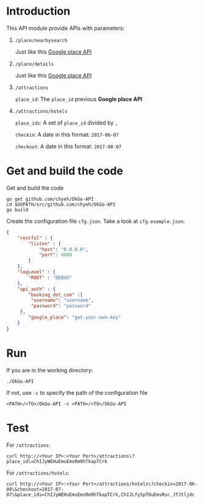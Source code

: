 # Introduction

This API module provide APIs with parameters:

1. `/place/nearbysearch`

	Just like this [Google place API](https://developers.google.com/places/web-service/search)

2. `/place/details`

	Just like this [Google place API](https://developers.google.com/places/web-service/details)

3. `/attractions`

	`place_id`: The `place_id` previous **Google place API**

4. `/attractions/hotels`

	`place_ids`: A set of `place_id` divided by `,`

	`checkin`: A date in this format: `2017-06-07`

	`checkout`: A date in this format: `2017-08-07`

# Get and build the code

Get and build the code

```shell
go get github.com/chyeh/OkGo-API
cd $GOPATH/src/github.com/chyeh/OkGo-API
go build
```

Create the configuration file `cfg.json`. Take a look at `cfg.example.json`:

```json
{
	"restful" : {
		"listen" : {
			"host": "0.0.0.0",
			"port": 8080
		}
	},
	"logLevel" : {
		"ROOT" : "DEBUG"
	},
	"api_auth" : {
		"booking_dot_com" :{
		 "username": "username",
		 "password": "password"
	 },
		"google_place": "get-your-own-key"
	}
}
```

# Run

If you are in the working directory:

```shell
./OkGo-API
```

If not, use `-c` to specify the path of the configuration file
```shell
<PATH>/<TO>/OkGo-API -c <PATH>/<TO>/OkGo-API
```

# Test

For `/attractions`:

```shell
curl http://<Your IP>:<Your Port>/attractions\?place_id\=ChIJyWEHuEmuEmsRm9hTkapTCrk
```
For `/attractions/hotels`:

```shell
curl http://<Your IP>:<Your Port>/attractions/hotels\?checkin=2017-06-08\&checkout=2017-07-07\&place_ids=ChIJyWEHuEmuEmsRm9hTkapTCrk,ChIJLfySpTOuEmsRsc_JfJtljdc
```
